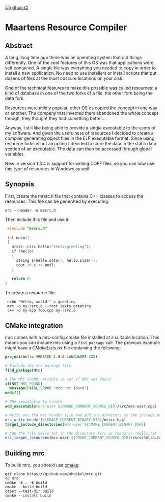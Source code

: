 [![github CI](https://github.com/mhekkel/mrc/actions/workflows/cmake-multi-platform.yml/badge.svg)](https://github.com/mhekkel/mrc/actions)

Maartens Resource Compiler
==========================

Abstract
--------

A long, long time ago there was an operating system that did things differently. One of the cool features of this OS was that applications were self contained. A single file was everything you needed to copy in order to install a new application. No need to use installers or install scripts that put dozens of files at the most obscure locations on your disk.

One of the technical features to make this possible was called resources: a kind of database in one of the two forks of a file, the other fork being the data fork.

Resources were mildly popular, other OS'es copied the concept in one way or another. The company that invented them abandoned the whole concept though, they thought they had something better....

Anyway, I still like being able to provide a single executable to the users of my software. And given the usefulness of resources I decided to create a compiler generating object files in the ELF executable format. Since using resource forks is not an option I decided to store the data in the static data section of an executable. The data can then be accessed through global variables.

New in version 1.3.4 is support for writing COFF files, so you can now use this type of resources in Windows as well.

Synopsis
--------

First, create the mrsrc.h file that contains C++ classes to access the resources. This file can be generated by executing:

```console
mrc --header -o mrsrc.h
```

Then include this file and use it:

```c++
 #include "mrsrc.h"
 
 int main()
 {
   mrsrc::rsrc hello("texts/greeting");
   if (hello)
   {
     string s(hello.data(), hello.size());
     cout << s << endl;
   }
   
   return 0;
}
```

To create a resource file:

```console
 echo "Hello, world!" > greeting
 mrc -o my-rsrc.o --root texts greeting
 c++ -o my-app foo.cpp my-rsrc.o
 ```

CMake integration
-----------------

mrc comes with a mrc-config.cmake file installed at a suitable location. This means you can include mrc using a `find_package` call. The previous example might have a _CMakeLists.txt_ file containing the following:

```cmake
project(hello VERSION 1.0.0 LANGUAGES CXX)

# Include the mrc package file
find_package(Mrc)

# The MRC_FOUND variable is set if MRC was found
if(NOT MRC_FOUND)
  message(FATAL_ERROR "mrc not found")
endif()

# The executable to create
add_executable(mrc-user ${CMAKE_CURRENT_SOURCE_DIR}/src/mrc-user.cpp)

# Write out the mrc header file and add the directory to the include paths
mrc_write_header(${CMAKE_CURRENT_BINARY_DIR}/mrsrc.hpp)
target_include_directories(mrc-user ${CMAKE_CURRENT_BINARY_DIR})

# Add the file hello.txt in the directory rsrc as resource 'hello.txt'
mrc_target_resources(mrc-user ${CMAKE_CURRENT_SOURCE_DIR}/rsrc/hello.txt)
```

Building mrc
------------

To build mrc, you should use [cmake](https://cmake.org):

```console
git clone https://github.com/mhekkel/mrc.git
cd mrc
cmake -S . -B build
cmake --build build
ctest --test-dir build
cmake --install build
```
